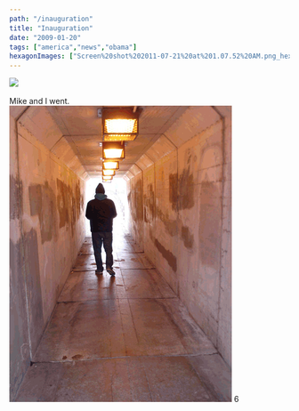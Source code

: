 ```yaml
---
path: "/inauguration"
title: "Inauguration"
date: "2009-01-20"
tags: ["america","news","obama"]
hexagonImages: ["Screen%20shot%202011-07-21%20at%201.07.52%20AM.png_hexagon.png","mike.gif_hexagon.png"]
---
```


 [![](Screen%20shot%202011-07-21%20at%201.07.52%20AM.png)](Screen%20shot%202011-07-21%20at%201.07.52%20AM.png)

Mike and I went.  
[![What America Means to Mike the 2600 King](mike.gif "mike")](mike.gif) 6 
  <!---
  <div class="field field-type-filefield field-field-images" xmlns="http://www.w3.org/1999/xhtml">
      
    <div class="field-items">
            <div class="field-item odd">
                    <a href="http://www.beigerecords.com/joe-old/sites/default/files/Screen shot 2011-07-21 at 1.07.52 AM.png" class="imagecache imagecache-square_thumbnail imagecache-imagelink imagecache-square_thumbnail_imagelink"><img src="http://www.beigerecords.com/joe-old/sites/default/files/imagecache/square_thumbnail/Screen%20shot%202011-07-21%20at%201.07.52%20AM.png" alt="" title="" width="300" height="300" class="imagecache imagecache-square_thumbnail"/></a>        </div>
        </div>
</div> 
Mike and I went.
 <br xmlns="http://www.w3.org/1999/xhtml"/> 
 <a href="http://www.beigerecords.com/joe/wp-content/uploads/2009/01/mike.gif" xmlns="http://www.w3.org/1999/xhtml"><img src="http://www.beigerecords.com/joe/wp-content/uploads/2009/01/mike.gif" alt="What America Means to Mike the 2600 King" title="mike" width="400" height="533" class="size-full wp-image-275"/></a>  
 6
  --->